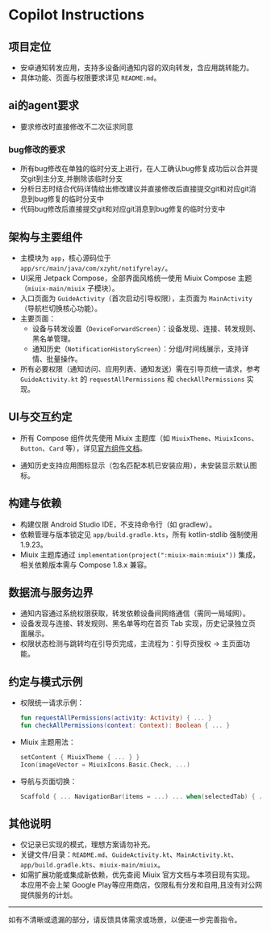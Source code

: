 # Copilot Instructions

## 项目定位
- 安卓通知转发应用，支持多设备间通知内容的双向转发，含应用跳转能力。
- 具体功能、页面与权限要求详见 `README.md`。


## ai的agent要求
- 要求修改时直接修改不二次征求同意
### bug修改的要求
- 所有bug修改在单独的临时分支上进行，在人工确认bug修复成功后以合并提交git到主分支,并删除该临时分支
- 分析日志时结合代码详情给出修改建议并直接修改后直接提交git和对应git消息到bug修复的临时分支中
- 代码bug修改后直接提交git和对应git消息到bug修复的临时分支中

## 架构与主要组件
- 主模块为 `app`，核心源码位于 `app/src/main/java/com/xzyht/notifyrelay/`。
- UI采用 Jetpack Compose，全部界面风格统一使用 Miuix Compose 主题（`miuix-main/miuix` 子模块）。
- 入口页面为 `GuideActivity`（首次启动引导权限），主页面为 `MainActivity`（导航栏切换核心功能）。
- 主要页面：
  - 设备与转发设置（`DeviceForwardScreen`）：设备发现、连接、转发规则、黑名单管理。
  - 通知历史（`NotificationHistoryScreen`）：分组/时间线展示，支持详情、批量操作。
- 所有必要权限（通知访问、应用列表、通知发送）需在引导页统一请求，参考 `GuideActivity.kt` 的 `requestAllPermissions` 和 `checkAllPermissions` 实现。

## UI与交互约定
- 所有 Compose 组件优先使用 Miuix 主题库（如 `MiuixTheme`、`MiuixIcons`、`Button`、`Card` 等），详见[官方组件文档](https://miuix-kotlin-multiplatform.github.io/miuix/zh_CN/components/)。

- 通知历史支持应用图标显示（包名匹配本机已安装应用），未安装显示默认图标。

## 构建与依赖
- 构建仅限 Android Studio IDE，不支持命令行（如 gradlew）。
- 依赖管理与版本锁定见 `app/build.gradle.kts`，所有 kotlin-stdlib 强制使用 1.9.23。
- Miuix 主题库通过 `implementation(project(":miuix-main:miuix"))` 集成，相关依赖版本需与 Compose 1.8.x 兼容。

## 数据流与服务边界
- 通知内容通过系统权限获取，转发依赖设备间网络通信（需同一局域网）。
- 设备发现与连接、转发规则、黑名单等均在首页 Tab 实现，历史记录独立页面展示。
- 权限状态检测与跳转均在引导页完成，主流程为：引导页授权 → 主页面功能。

## 约定与模式示例
- 权限统一请求示例：
  ```kotlin
  fun requestAllPermissions(activity: Activity) { ... }
  fun checkAllPermissions(context: Context): Boolean { ... }
  ```
- Miuix 主题用法：
  ```kotlin
  setContent { MiuixTheme { ... } }
  Icon(imageVector = MiuixIcons.Basic.Check, ...)
  ```
- 导航与页面切换：
  ```kotlin
  Scaffold { ... NavigationBar(items = ...) ... when(selectedTab) { ... } }
  ```

## 其他说明
- 仅记录已实现的模式，理想方案请勿补充。
- 关键文件/目录：`README.md`、`GuideActivity.kt`、`MainActivity.kt`、`app/build.gradle.kts`、`miuix-main/miuix`。
- 如需扩展功能或集成新依赖，优先查阅 Miuix 官方文档与本项目现有实现。
本应用不会上架 Google Play等应用商店，仅限私有分发和自用,且没有对公网提供服务的计划。
---

如有不清晰或遗漏的部分，请反馈具体需求或场景，以便进一步完善指令。